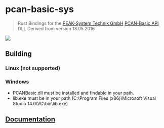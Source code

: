 # pcan-basic-sys
> Rust Bindings for the [PEAK-System Technik GmbH] [PCAN-Basic API] DLL
> Derived from version 18.05.2016

![](https://img.shields.io/crates/v/pcan-basic-sys.svg)

## Building

### Linux (not supported)
### Windows

- PCANBasic.dll must be installed and findable in your path.
- lib.exe must be in your path (C:\\Program Files (x86)\\Microsoft Visual Studio 14.0\\VC\\bin\\lib.exe)

## [Documentation]

[Documentation]: https://docs.rs/pcan-basic-sys
[PEAK-System Technik GmbH]: http://www.peak-system.com
[PCAN-Basic API]: http://www.peak-system.com/fileadmin/media/files/pcan-basic.zip
